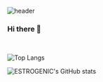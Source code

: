 ![header](https://capsule-render.vercel.app/api?color=auto&type=rounded&text=reverse%20me&animation=fadeIn&height=70&textBg=true&fontSize=174)

### Hi there 👋

<br/>

![Top Langs](https://github-readme-stats.vercel.app/api/top-langs/?username=estrogenic&layout=compact)

![ESTROGENIC's GitHub stats](https://github-readme-stats.vercel.app/api?username=estrogenic&hide=issues,contribs&show_icons=true&theme=tokyonight&locale=en&custom_title=ESTROGENIC's&line_height=30)
